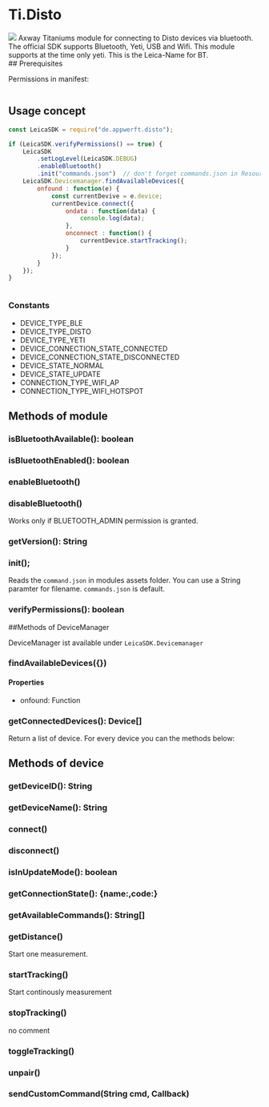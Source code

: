 # Ti.Disto

<img src="https://i.ebayimg.com/images/g/5oMAAOSwOuBbv1OQ/s-l640.jpg" />
Axway Titaniums module for connecting to Disto devices via bluetooth. The official SDK supports Bluetooth, Yeti, USB and Wifi. This module supports at the time only yeti. This is the Leica-Name for BT.

<div style="clear:both" />
## Prerequisites

Permissions in manifest:

```xml

```

## Usage concept

```javascript
const LeicaSDK = require("de.appwerft.disto");

if (LeicaSDK.verifyPermissions() == true) {
	LeicaSDK
		.setLogLevel(LeicaSDK.DEBUG)
		.enableBluetooth()
		.init("commands.json")  // don't forget commands.json in Resources folder!
	LeicaSDK.Devicemanager.findAvailableDevices({
		onfound : function(e) {
			const currentDevive = e.device;
			currentDevice.connect({
				ondata : function(data) {
					console.log(data);
				},
				onconnect : function() {
					currentDevice.startTracking();
				}
			});
		}
	});
}



```
### Constants

- DEVICE\_TYPE\_BLE
- DEVICE\_TYPE\_DISTO
- DEVICE\_TYPE\_YETI
- DEVICE\_CONNECTION\_STATE\_CONNECTED
- DEVICE\_CONNECTION\_STATE\_DISCONNECTED
- DEVICE\_STATE\_NORMAL
- DEVICE\_STATE\_UPDATE
- CONNECTION\_TYPE\_WIFI\_AP
- CONNECTION\_TYPE\_WIFI\_HOTSPOT


## Methods of module

### isBluetoothAvailable(): boolean
### isBluetoothEnabled(): boolean
### enableBluetooth()
###  disableBluetooth()

Works only if BLUETOOTH_ADMIN permission is granted.
### getVersion(): String
### init();
Reads the `command.json` in modules assets folder. You can use a String paramter for filename. `commands.json` is default.
### verifyPermissions(): boolean


##Methods of DeviceManager

DeviceManager ist available under `LeicaSDK.Devicemanager`

### findAvailableDevices({})

#### Properties

- onfound: Function


### getConnectedDevices(): Device[]
Return a list of device. For every device you can the methods below:

## Methods of device

### getDeviceID(): String
### getDeviceName(): String
### connect()
### disconnect()
### isInUpdateMode(): boolean
### getConnectionState(): {name:,code:}
### getAvailableCommands(): String[]
### getDistance()

Start one measurement.
### startTracking()

Start continously measurement
### stopTracking()

no comment
### toggleTracking()
### unpair()

### sendCustomCommand(String cmd, Callback)
